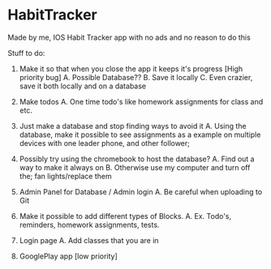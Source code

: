 # HabitTracker

Made by me, IOS Habit Tracker app with no ads and no reason to do this

 Stuff to do:
 
 1. Make it so that when you close the app it keeps it's progress [High priority bug]
    A. Possible Database??
    B. Save it locally
    C. Even crazier, save it both locally and on a database
 2. Make todos
    A. One time todo's like homework assignments for class and etc.
    
 3. Just make a database and stop finding ways to avoid it
    A. Using the database, make it possible to see assignments as a example on multiple devices with one leader phone, and other follower;
 4. Possibly try using the chromebook to host the database?
    A. Find out a way to make it always on
    B. Otherwise use my computer and turn off the; fan lights/replace them
 5. Admin Panel for Database / Admin login
    A. Be careful when uploading to Git
 6. Make it possible to add different types of Blocks.
    A. Ex. Todo's, reminders, homework assignments, tests.
 7. Login page
    A. Add classes that you are in
 8. GooglePlay app [low priority]
